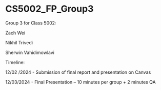 # CS5002_FP_Group3
Group 3 for Class 5002: 

Zach Wei 

Nikhil Trivedi 

Sherwin Vahidimowlavi 

 

Timeline: 

12/02 /2024 - Submission of final report and presentation on Canvas 

12/03/2024 - Final Presentation – 10 minutes per group + 2 minutes QA 
